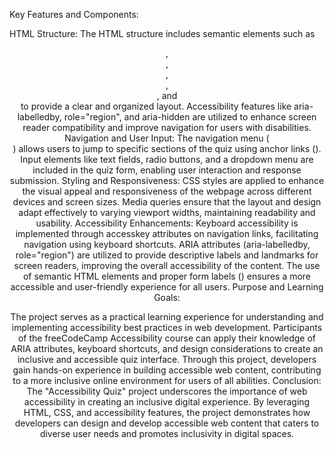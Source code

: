 Key Features and Components:

HTML Structure:
The HTML structure includes semantic elements such as <header>, <nav>, <main>, <section>, <form>, and <footer> to provide a clear and organized layout.
Accessibility features like aria-labelledby, role="region", and aria-hidden are utilized to enhance screen reader compatibility and improve navigation for users with disabilities.
Navigation and User Input:
The navigation menu (<nav>) allows users to jump to specific sections of the quiz using anchor links (<a>).
Input elements like text fields, radio buttons, and a dropdown menu are included in the quiz form, enabling user interaction and response submission.
Styling and Responsiveness:
CSS styles are applied to enhance the visual appeal and responsiveness of the webpage across different devices and screen sizes.
Media queries ensure that the layout and design adapt effectively to varying viewport widths, maintaining readability and usability.
Accessibility Enhancements:
Keyboard accessibility is implemented through accesskey attributes on navigation links, facilitating navigation using keyboard shortcuts.
ARIA attributes (aria-labelledby, role="region") are utilized to provide descriptive labels and landmarks for screen readers, improving the overall accessibility of the content.
The use of semantic HTML elements and proper form labels (<label>) ensures a more accessible and user-friendly experience for all users.
Purpose and Learning Goals:

The project serves as a practical learning experience for understanding and implementing accessibility best practices in web development.
Participants of the freeCodeCamp Accessibility course can apply their knowledge of ARIA attributes, keyboard shortcuts, and design considerations to create an inclusive and accessible quiz interface.
Through this project, developers gain hands-on experience in building accessible web content, contributing to a more inclusive online environment for users of all abilities.
Conclusion:
The "Accessibility Quiz" project underscores the importance of web accessibility in creating an inclusive digital experience. By leveraging HTML, CSS, and accessibility features, the project demonstrates how developers can design and develop accessible web content that caters to diverse user needs and promotes inclusivity in digital spaces.
